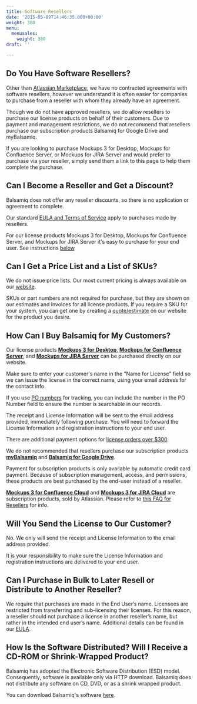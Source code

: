 ```yaml
---
title: Software Resellers
date: '2015-05-09T14:46:35.000+00:00'
weight: 380
menu:
  menusales:
    weight: 380
draft: ''

---
```


## Do You Have Software Resellers?

Other than [Atlassian Marketplace](/sales/marketplace/), we have no contracted agreements with software resellers, however we understand it is often easier for companies to purchase from a reseller with whom they already have an agreement.

Though we do not have approved resellers, we do allow resellers to purchase our license products on behalf of their customers. Due to payment and management restrictions, we do not recommend that resellers purchase our subscription products Balsamiq for Google Drive and myBalsamiq.

If you are looking to purchase Mockups 3 for Desktop, Mockups for Confluence Server, or Mockups for JIRA Server and would prefer to purchase via your reseller, simply send them a link to this page to help them complete the purchase.

## Can I Become a Reseller and Get a Discount?

Balsamiq does not offer any reseller discounts, so there is no application or agreement to complete.

Our standard [EULA and Terms of Service](https://balsamiq.com/eulas/) apply to purchases made by resellers.

For our license products Mockups 3 for Desktop, Mockups for Confluence Server, and Mockups for JIRA Server it's easy to purchase for your end user. See instructions [below](#how-can-i-buy-balsamiq-mockups-for-my-customers).

## Can I Get a Price List and a List of SKUs?

We do not issue price lists. Our most current pricing is always available on our [website](https://balsamiq.com/buy/).

SKUs or part numbers are not required for purchase, but they are shown on our estimates and invoices for all license products. If you require a SKU for your system, you can get one by creating a [quote/estimate](/sales/quote/) on our website for the product you desire.

## How Can I Buy Balsamiq for My Customers?

Our license products **[Mockups 3 for Desktop](https://balsamiq.com/buy/)**, **[Mockups for Confluence Server](https://balsamiq.com/buy/#c)**, and **[Mockups for JIRA Server](https://balsamiq.com/buy/#j)** can be purchased directly on our website.

Make sure to enter your customer's name in the "Name for License" field so we can issue the license in the correct name, using your email address for the contact info.

If you use [PO numbers](/sales/addpo/) for tracking, you can include the number in the PO Number field to ensure the number is searchable in our records.

The receipt and License Information will be sent to the email address provided, immediately following purchase. You will need to forward the License Information and registration instructions to your end user.

There are additional payment options for [license orders over $300](/sales/ordering/#licenses).

We do not recommended that resellers purchase our subscription products [**myBalsamiq**](https://balsamiq.com/products/mockups/mybalsamiq) and [**Balsamiq for Google Drive**](/sales/gdrivesubscription/#stopping-your-subscription).

Payment for subscription products is only available by automatic credit card payment. Because of subscription management, access, and permissions, these products are best purchased by the end-user instead of a reseller.

**[Mockups 3 for Confluence Cloud](https://marketplace.atlassian.com/plugins/com.balsamiq.mockups.confluence/cloud/overview)** and **[Mockups 3 for JIRA Cloud](https://marketplace.atlassian.com/plugins/com.balsamiq.mockups.jira/cloud/overview)** are subscription products, sold by Atlassian. Please refer to [this FAQ for Resellers](https://www.atlassian.com/licensing/resellers/) for info.

## Will You Send the License to Our Customer?

No. We only will send the receipt and License Information to the email address provided.

It is your responsibility to make sure the License Information and registration instructions are delivered to your end user.

## Can I Purchase in Bulk to Later Resell or Distribute to Another Reseller?

We require that purchases are made in the End User’s name. Licensees are restricted from transferring and sub-licensing their licenses. For this reason, a reseller should not purchase a license in another reseller’s name, but rather in the intended end user’s name. Additional details can be found in our [EULA](https://balsamiq.com/eulas/desktopandserverplugins/#10).

## How Is the Software Distributed? Will I Receive a CD-ROM or Shrink-Wrapped Product?

Balsamiq has adopted the Electronic Software Distribution (ESD) model. Consequently, software is available only via HTTP download. Balsamiq does not distribute any software on CD, DVD, or as a shrink wrapped product.

You can download Balsamiq's software [here](https://www.balsamiq.com/download).
